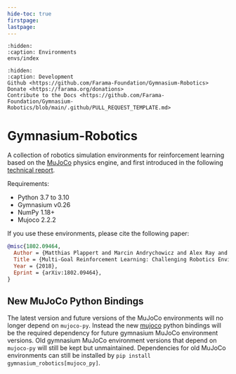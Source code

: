 ```yaml
---
hide-toc: true
firstpage:
lastpage:
---
```


```{toctree}
:hidden:
:caption: Environments
envs/index
```
```{toctree}
:hidden:
:caption: Development
Github <https://github.com/Farama-Foundation/Gymnasium-Robotics>
Donate <https://farama.org/donations>
Contribute to the Docs <https://github.com/Farama-Foundation/Gymnasium-Robotics/blob/main/.github/PULL_REQUEST_TEMPLATE.md>
```


# Gymnasium-Robotics
A collection of robotics simulation environments for reinforcement learning based on the [MuJoCo](https://mujoco.org/) physics engine, and first introduced in the following [technical report](https://arxiv.org/abs/1802.09464).

Requirements:
- Python 3.7 to 3.10
- Gymnasium v0.26
- NumPy 1.18+
- Mujoco 2.2.2

If you use these environments, please cite the following paper:

```bibtex
@misc{1802.09464,
  Author = {Matthias Plappert and Marcin Andrychowicz and Alex Ray and Bob McGrew and Bowen Baker and Glenn Powell and Jonas Schneider and Josh Tobin and Maciek Chociej and Peter Welinder and Vikash Kumar and Wojciech Zaremba},
  Title = {Multi-Goal Reinforcement Learning: Challenging Robotics Environments and Request for Research},
  Year = {2018},
  Eprint = {arXiv:1802.09464},
}
```

## New MuJoCo Python Bindings

The latest version and future versions of the MuJoCo environments will no longer depend on `mujoco-py`. Instead the new [mujoco](https://mujoco.readthedocs.io/en/latest/python.html) python bindings will be the required dependency for future gymnasium MuJoCo environment versions. Old gymnasium MuJoCo environment versions that depend on `mujoco-py` will still be kept but unmaintained.
Dependencies for old MuJoCo environments can still be installed by `pip install gymnasium_robotics[mujoco_py]`.

